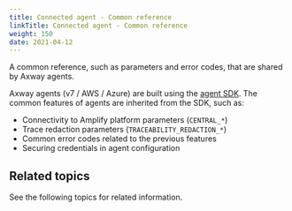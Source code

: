 ```yaml
---
title: Connected agent - Common reference
linkTitle: Connected agent - Common reference
weight: 150
date: 2021-04-12
---
```

A common reference, such as parameters and error codes, that are shared by Axway agents.

Axway agents (v7 / AWS / Azure) are built using the [agent SDK](https://github.com/Axway/agent-sdk). The common features of agents are inherited from the SDK, such as:

* Connectivity to Amplify platform parameters (`CENTRAL_*`)
* Trace redaction parameters (`TRACEABILITY_REDACTION_*`)
* Common error codes related to the previous features
* Securing credentials in agent configuration

## Related topics

See the following topics for related information.
